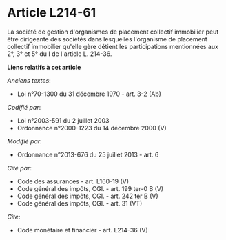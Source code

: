 # Article L214-61

La société de gestion d'organismes de placement collectif immobilier peut être dirigeante des sociétés dans lesquelles
l'organisme de placement collectif immobilier qu'elle gère détient les participations mentionnées aux 2°, 3° et 5° du I de
l'article L. 214-36.

**Liens relatifs à cet article**

_Anciens textes_:

  - Loi n°70-1300 du 31 décembre 1970 - art. 3-2 (Ab)

_Codifié par_:

  - Loi n°2003-591 du 2 juillet 2003
  - Ordonnance n°2000-1223 du 14 décembre 2000 (V)

_Modifié par_:

  - Ordonnance n°2013-676 du 25 juillet 2013 - art. 6

_Cité par_:

  - Code des assurances - art. L160-19 (V)
  - Code général des impôts, CGI. - art. 199 ter-0 B (V)
  - Code général des impôts, CGI. - art. 242 ter B (V)
  - Code général des impôts, CGI. - art. 31 (VT)

_Cite_:

  - Code monétaire et financier - art. L214-36 (V)

